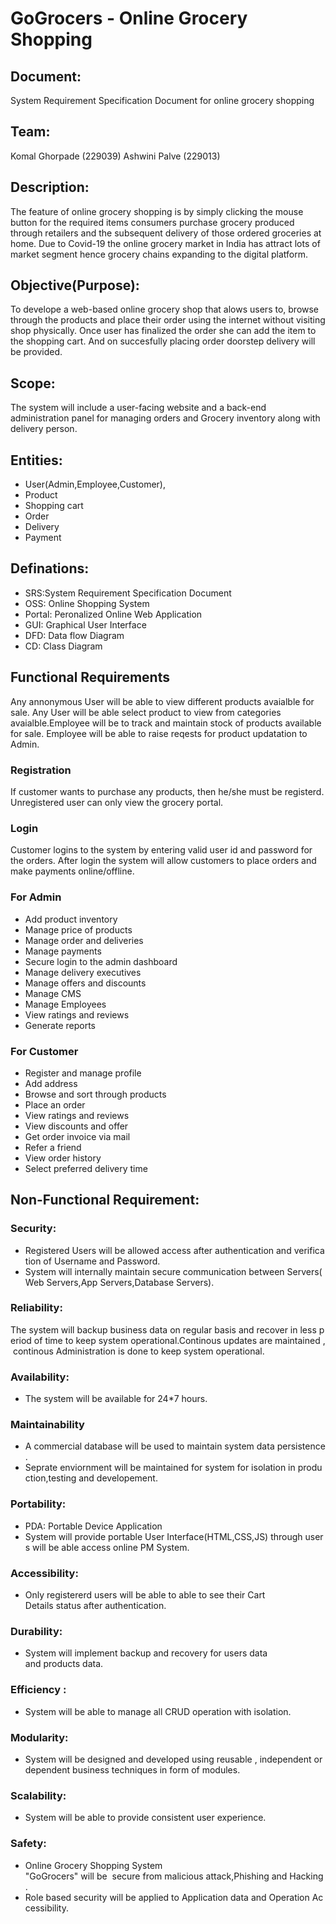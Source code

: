 # GoGrocers - Online Grocery Shopping 

## Document:
System Requirement Specification Document for online grocery shopping

## Team: 
Komal Ghorpade (229039)
Ashwini Palve (229013)

## Description:
The feature of online grocery shopping is by simply clicking the mouse button for the required items consumers purchase grocery produced through retailers and the subsequent delivery of those ordered groceries at home. Due to Covid-19 the online grocery market in India has attract lots of market segment hence grocery chains expanding to the digital platform.

## Objective(Purpose):
To develope a web-based online grocery shop that alows users to, browse through the products and place their order using the internet without visiting shop physically. Once user has finalized the order she can add the item to the shopping cart. And on succesfully placing order doorstep delivery will be provided.

## Scope:
The system will include a user-facing website and a back-end administration panel for managing orders and Grocery  inventory along with delivery person.

## Entities: 
- User(Admin,Employee,Customer), 
- Product
- Shopping cart
- Order
- Delivery
- Payment


## Definations:
- SRS:System Requirement Specification Document
- OSS: Online Shopping System
- Portal: Peronalized Online Web Application
- GUI: Graphical User Interface
- DFD: Data flow Diagram
- CD: Class Diagram 

## Functional Requirements
Any annonymous User will be able to view different products avaialble for sale. Any User will be able select product to view from categories avaialble.Employee will be to track and maintain stock of products available for sale. Employee will be able to raise reqests for product updatation to Admin.
### Registration 
If customer wants to purchase any products, then he/she must be registerd. Unregistered user can only view the grocery portal. 
### Login
Customer logins to the system by entering valid user id and password for the orders. After login the system will allow customers to place orders and make payments online/offline.
### For Admin 
- Add product inventory
- Manage price of products
- Manage order and deliveries
- Manage payments
- Secure login to the admin dashboard
- Manage delivery executives
- Manage offers and discounts
- Manage CMS
- Manage Employees
- View ratings and reviews
- Generate reports
### For Customer 
- Register and manage profile
- Add address
- Browse and sort through products
- Place an order
- View ratings and reviews
- View discounts and offer
- Get order invoice via mail
- Refer a friend
- View order history
- Select preferred delivery time

## Non-Functional Requirement:
### Security: 
- Registered Users will be allowed access after authentication and verification of Username and Password. 
- System will internally maintain secure communication between Servers(Web Servers,App Servers,Database Servers). 
### Reliability: 
The system will backup business data on regular basis and recover in less period of time to keep system operational.Continous updates are maintained , continous Administration is done to keep system operational. 
### Availability:
- The system will be available for 24*7 hours.  

### Maintainability
- A commercial database will be used to maintain system data persistence. 
- Seprate enviornment will be maintained for system for isolation in production,testing and developement. 
### Portability: 
- PDA: Portable Device Application 
- System will provide portable User Interface(HTML,CSS,JS) through users will be able access online PM System.  
### Accessibility: 
- Only registererd users will be able to able to see their Cart Details status after authentication. 
### Durability: 
- System will implement backup and recovery for users data and products data. 
### Efficiency : 
- System will be able to manage all CRUD operation with isolation. 
### Modularity: 
- System will be designed and developed using reusable , independent or dependent business techniques in form of modules. 
### Scalability: 
- System will be able to provide consistent user experience. 
### Safety: 
- Online Grocery Shopping System "GoGrocers" will be  secure from malicious attack,Phishing and Hacking. 
- Role based security will be applied to Application data and Operation Accessibility. 
